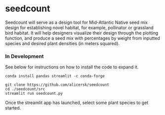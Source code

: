 # seedcount
Seedcount will serve as a design tool for Mid-Atlantic Native seed mix design for establishing novel habitat, for example, pollinator or grassland bird habitat. It will help designers visualize their design through the plotting function, and produce a seed mix with percentages by weight from inputted species and desired plant densities (in meters squared).
### In Development

See below for instructions on how to install the code to expand it.

```
conda install pandas streamlit -c conda-forge 

git clone https://github.com/alicersk/seedcount
cd ./seedcount/src
streamlit run seedcount.py
```
Once the streamlit app has launched, select some plant species to get started. 
